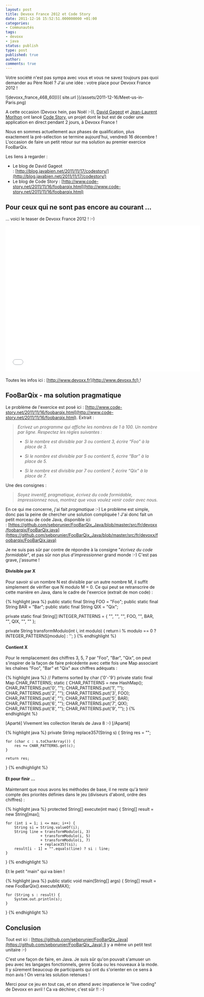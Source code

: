 ```yaml
---
layout: post
title: Devoxx France 2012 et Code Story
date: 2011-12-16 15:52:51.000000000 +01:00
categories:
- Communautés
tags:
- devoxx
- java
status: publish
type: post
published: true
author:
comments: true
---
```


Votre société n'est pas sympa avec vous et vous ne savez toujours pas quoi demander au Père Noël ? J'ai une idée : votre place pour Devoxx France 2012 !

![devoxx_france_468_60]({{ site.url }}/assets/2011-12-16/Meet-us-in-Paris.png)

A cette occasion (Devoxx hein, pas Noël :-)), [David Gageot](http://twitter.com/dgageot) et [Jean-Laurent Morlhon](http://twitter.com/morlhon) ont lancé [Code Story](http://www.code-story.net), un projet dont le but est de coder une application en direct pendant 2 jours, à Devoxx France !

Nous en sommes actuellement aux phases de qualification, plus exactement la pré-sélection se termine aujourd'hui, vendredi 16 décembre ! L'occasion de faire un petit retour sur ma solution au premier exercice FooBarQix.

Les liens à regarder :

*   Le blog de David Gageot : [http://blog.javabien.net/2011/11/17/codestory/](http://blog.javabien.net/2011/11/17/codestory/)
*   Le blog de Code Story : [http://www.code-story.net/2011/11/16/foobarqix.html](http://www.code-story.net/2011/11/16/foobarqix.html)

## Pour ceux qui ne sont pas encore au courant ...

... voici le teaser de Devoxx France 2012 ! :-)

<div style="text-align: center; margin-bottom: 20px;">
    <iframe width="640" height="480" src="//www.youtube.com/embed/II6XiGGlJX0?rel=0" frameborder="0" allowfullscreen="1"> </iframe>
</div>

Toutes les infos ici : [http://www.devoxx.fr](http://www.devoxx.fr/) !

## FooBarQix - ma solution pragmatique

Le problème de l'exercice est posé ici : [http://www.code-story.net/2011/11/16/foobarqix.html](http://www.code-story.net/2011/11/16/foobarqix.html). Extrait :

> _Ecrivez un programme qui affiche les nombres de 1 à 100. Un nombre par ligne. Respectez les règles suivantes :_
>
> *   _Si le nombre est divisible par 3 ou contient 3, écrire “Foo” à la place de 3._
>
> *   _Si le nombre est divisible par 5 ou contient 5, écrire “Bar” à la place de 5._
>
> *   _Si le nombre est divisible par 7 ou contient 7, écrire “Qix” à la place de 7._

Une des consignes :

> _Soyez inventif, pragmatique, écrivez du code formidable, impressionnez nous, montrez que vous voulez venir coder avec nous._

En ce qui me concerne, j'ai fait _pragmatique_ :-) Le problème est simple, donc pas la peine de chercher une solution compliquée ! J'ai donc fait un petit morceau de code Java, disponible ici : [https://github.com/sebprunier/FooBarQix_Java/blob/master/src/fr/devoxx/foobarqix/FooBarQix.java](https://github.com/sebprunier/FooBarQix_Java/blob/master/src/fr/devoxx/foobarqix/FooBarQix.java)

Je ne suis pas sûr par contre de répondre à la consigne "_écrivez du code formidable_", et pas sûr non plus _d'impressionner_ grand monde :-) C'est pas grave, j'assume !

#### Divisible par X

Pour savoir si un nombre N est divisible par un autre nombre M, il suffit simplement de vérifier que N modulo M = 0. Ce qui peut se retranscrire de cette manière en Java, dans le cadre de l'exercice (extrait de mon code) :

{% highlight java %}
public static final String FOO = "Foo";
public static final String BAR = "Bar";
public static final String QIX = "Qix";

private static final String[] INTEGER_PATTERNS = { "", "", "", FOO, "", BAR, "", QIX, "", "" };

private String transformModulo(int i, int modulo) {
    return i % modulo == 0 ? INTEGER_PATTERNS[modulo] : '';
}
{% endhighlight %}

#### Contient X

Pour le remplacement des chiffres 3, 5, 7 par "Foo", "Bar", "Qix", on peut s'inspirer de la façon de faire précédente avec cette fois une Map associant les chaînes "Foo", "Bar" et "Qix" aux chiffres adéquats :

{% highlight java %}
// Patterns sorted by char ('0'-'9')
private static final Map CHAR_PATTERNS;
static {
    CHAR_PATTERNS = new HashMap();
    CHAR_PATTERNS.put('0', "");
    CHAR_PATTERNS.put('1', "");
    CHAR_PATTERNS.put('2', "");
    CHAR_PATTERNS.put('3', FOO);
    CHAR_PATTERNS.put('4', "");
    CHAR_PATTERNS.put('5', BAR);
    CHAR_PATTERNS.put('6', "");
    CHAR_PATTERNS.put('7', QIX);
    CHAR_PATTERNS.put('8', "");
    CHAR_PATTERNS.put('9', "");
}
{% endhighlight %}

[Aparté] Vivement les collection literals de Java 8 :-) [/Aparté]

{% highlight java %}
private String replace357(String s) {
    String res = "";

    for (char c : s.toCharArray()) {
        res += CHAR_PATTERNS.get(c);
    }

    return res;
}
{% endhighlight %}

#### Et pour finir ...

Maintenant que nous avons les méthodes de base, il ne reste qu'à tenir compte des priorités définies dans le jeu (diviseurs d'abord, ordre des chiffres) :

{% highlight java %}
protected String[] execute(int max) {
    String[] result = new String[max];

    for (int i = 1; i <= max; i++) {
        String si = String.valueOf(i);
        String line = transformModulo(i, 3)
                    + transformModulo(i, 5)
                    + transformModulo(i, 7)
                    + replace357(si);
        result[i - 1] = "".equals(line) ? si : line;
    }
}
{% endhighlight %}

Et le petit "main" qui va bien !

{% highlight java %}
public static void main(String[] args) {
    String[] result = new FooBarQix().execute(MAX);

    for (String s : result) {
        System.out.println(s);
    }
}
{% endhighlight %}

## Conclusion

Tout est ici : [https://github.com/sebprunier/FooBarQix_Java](https://github.com/sebprunier/FooBarQix_Java) Il y a même un petit test unitaire :-)

C'est une façon de faire, en Java. Je suis sûr qu'on pouvait s'amuser un peu avec les langages fonctionnels, genre Scala ou les nouveaux à la mode. Il y sûrement beaucoup de participants qui ont du s'orienter en ce sens à mon avis ! On verra les solution retenues !

Merci pour ce jeu en tout cas, et on attend avec impatience le "live coding" de Devoxx en avril ! Ca va déchirer, c'est sûr !! :-)